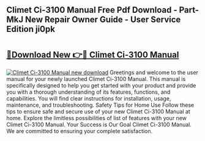 ## Climet Ci-3100 Manual Free Pdf Download - Part-MkJ New Repair Owner Guide - User Service Edition ji0pk

# <h2><a href="http://bc23879.oget.top/?id=Climet+Ci-3100+Manual">🔗Download New 👉🔴 Climet Ci-3100 Manual</a></h2>

[![Climet Ci-3100 Manual new download](https://i.imgur.com/5g1atiW.png)](http://bc23879.oget.top/?id=Climet+Ci-3100+Manual)
Greetings and welcome to the user manual for your newly launched Climet Ci-3100 Manual. This manual is specifically designed to help you get started with your product and provide you with a thorough understanding of its features, functions, and capabilities. You will find clear instructions for installation, usage, maintenance, and troubleshooting. Safety Tips for Home Use Follow these tips to ensure safe and secure use of your new Climet Ci-3100 Manual at home. Explore the limitless possibilities of list of features with your new Climet Ci-3100 Manual. Your Success is Our Goal Climet Ci-3100 Manual. We are committed to ensuring your complete satisfaction.
